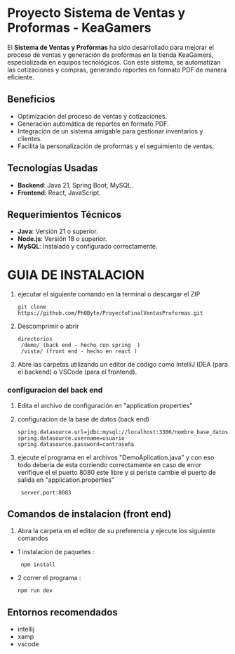 # Proyecto Sistema de Ventas y Proformas - KeaGamers

El **Sistema de Ventas y Proformas** ha sido desarrollado para mejorar el proceso de ventas y generación de proformas en la tienda KeaGamers, especializada en equipos tecnológicos. Con este sistema, se automatizan las cotizaciones y compras, generando reportes en formato PDF de manera eficiente.

## Beneficios
- Optimización del proceso de ventas y cotizaciones.
- Generación automática de reportes en formato PDF.
- Integración de un sistema amigable para gestionar inventarios y clientes.
- Facilita la personalización de proformas y el seguimiento de ventas.

## Tecnologías Usadas
- **Backend**: Java 21, Spring Boot, MySQL.
- **Frontend**: React, JavaScript.

## Requerimientos Técnicos
- **Java**: Versión 21 o superior.
- **Node.js**: Versión 18 o superior.
- **MySQL**: Instalado y configurado correctamente.



# GUIA DE INSTALACION 
1. ejecutar el siguiente comando en la terminal o descargar el ZIP

       git clone https://github.com/Ph0Byte/ProyectoFinalVentasProformas.git
2. Descomprimir o abrir

       directorios
        /demo/ (back end - hecho con spring  )
        /vista/ (front end - hecho en react )

3. Abre las carpetas utilizando un editor de código como IntelliJ IDEA (para el backend) o VSCode (para el frontend).

### configuracion del back end 
1. Edita el archivo de configuración en "application.properties"
   
3.  configuracion de la base de datos (back end)

        spring.datasource.url=jdbc:mysql://localhost:3306/nombre_base_datos
        spring.datasource.username=usuario
        spring.datasource.password=contraseña

4. ejecute el programa en el archivos "DemoAplication.java" y con eso todo deberia de esta corriendo correctamente
   en caso de error verifique el el puerto 8080 este libre y si periste cambie el puerto de salida en "application.properties"

        server.port:8083

## Comandos de instalacion (front end)
1. Abra la carpeta en el editor de su preferencia y ejecute los siguiente comandos 

- 1 instalacion de paquetes :
  
       npm install

- 2 correr el programa :

      npm run dev


## Entornos recomendados 
- intellij
- xamp
- vscode 
